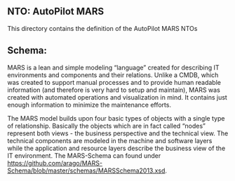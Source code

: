NTO: AutoPilot MARS
-----

This directory contains the definition of the AutoPilot MARS NTOs


Schema:
--

MARS is a lean and simple modeling “language” created for describing IT environments and components 
and their relations. Unlike a CMDB, which was created to support manual processes and to provide human 
readable information (and therefore is very hard to setup and maintain), MARS was created with automated 
operations and visualization in mind. It contains just enough information to minimize the maintenance efforts.

The MARS model builds upon four basic types of objects with a single type of relationship. 
Basically the objects which are in fact called “nodes” represent both views - the business perspective and the 
technical view. The technical components are modeled in the machine and software layers while the application 
and resource layers describe the business view of the IT environment.
The MARS-Schema can found under https://github.com/arago/MARS-Schema/blob/master/schemas/MARSSchema2013.xsd.
